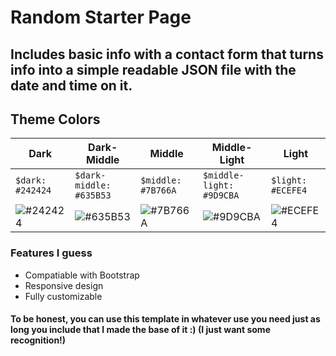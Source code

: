 # Random Starter Page

## Includes basic info with a contact form that turns info into a simple readable JSON file with the date and time on it.

## Theme Colors

Dark | Dark-Middle | Middle | Middle-Light | Light
-----|-------------|--------|--------------|-------
```$dark: #242424```|```$dark-middle: #635B53```|```$middle: #7B766A ```|```$middle-light: #9D9CBA```|```$light: #ECEFE4```
![#242424](https://www.colorhexa.com/242424.png)|![#635B53](https://www.colorhexa.com/635B53.png)|![#7B766A](https://www.colorhexa.com/7B766A.png)|![#9D9CBA](https://www.colorhexa.com/9D9CBA.png)|![#ECEFE4](https://www.colorhexa.com/ECEFE4.png)

### Features I guess

- Compatiable with Bootstrap
- Responsive design 
- Fully customizable

#### To be honest, you can use this template in whatever use you need just as long you include that I made the base of it :) (I just want some recognition!)